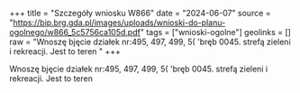 +++
title = "Szczegóły wniosku W866"
date = "2024-06-07"
source = "https://bip.brg.gda.pl/images/uploads/wnioski-do-planu-ogolnego/w866_5c5756ca105d.pdf"
tags = ["wnioski-ogolne"]
geolinks = []
raw = "Wnoszę bjęcie działek nr:495, 497, 499, 5( 'bręb 0045. strefą zieleni i rekreacji. Jest to teren "
+++

Wnoszę bjęcie działek nr:495, 497, 499, 5( 'bręb 0045. strefą zieleni i rekreacji. Jest to teren



